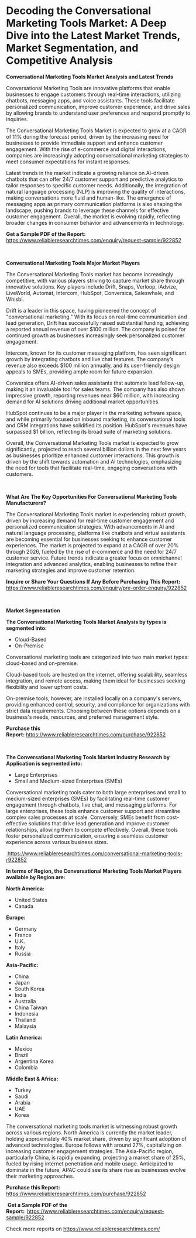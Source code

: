 <p><h1>Decoding the Conversational Marketing Tools Market: A Deep Dive into the Latest Market Trends, Market Segmentation, and Competitive Analysis</h1></p><p><strong>Conversational Marketing Tools Market Analysis and Latest Trends</strong></p>
<p><p>Conversational Marketing Tools are innovative platforms that enable businesses to engage customers through real-time interactions, utilizing chatbots, messaging apps, and voice assistants. These tools facilitate personalized communication, improve customer experience, and drive sales by allowing brands to understand user preferences and respond promptly to inquiries.</p><p>The Conversational Marketing Tools Market is expected to grow at a CAGR of 11% during the forecast period, driven by the increasing need for businesses to provide immediate support and enhance customer engagement. With the rise of e-commerce and digital interactions, companies are increasingly adopting conversational marketing strategies to meet consumer expectations for instant responses.</p><p>Latest trends in the market indicate a growing reliance on AI-driven chatbots that can offer 24/7 customer support and predictive analytics to tailor responses to specific customer needs. Additionally, the integration of natural language processing (NLP) is improving the quality of interactions, making conversations more fluid and human-like. The emergence of messaging apps as primary communication platforms is also shaping the landscape, pushing brands to leverage these channels for effective customer engagement. Overall, the market is evolving rapidly, reflecting broader changes in consumer behavior and advancements in technology.</p></p>
<p><strong>Get a Sample PDF of the Report:&nbsp;</strong> <a href="https://www.reliableresearchtimes.com/enquiry/request-sample/922852?utm_campaign=3291&utm_medium=2&utm_source=Github&utm_content=ia&utm_term=07032025&utm_id=conversational-marketing-tools">https://www.reliableresearchtimes.com/enquiry/request-sample/922852</a></p>
<p>&nbsp;</p>
<p><strong>Conversational Marketing Tools Major Market Players</strong></p>
<p><p>The Conversational Marketing Tools market has become increasingly competitive, with various players striving to capture market share through innovative solutions. Key players include Drift, Snaps, Verloop, iAdvize, LiveWorld, Automat, Intercom, HubSpot, Conversica, Saleswhale, and Whisbi.</p><p>Drift is a leader in this space, having pioneered the concept of "conversational marketing." With its focus on real-time communication and lead generation, Drift has successfully raised substantial funding, achieving a reported annual revenue of over $100 million. The company is poised for continued growth as businesses increasingly seek personalized customer engagement.</p><p>Intercom, known for its customer messaging platform, has seen significant growth by integrating chatbots and live chat features. The company’s revenue also exceeds $100 million annually, and its user-friendly design appeals to SMEs, providing ample room for future expansion.</p><p>Conversica offers AI-driven sales assistants that automate lead follow-up, making it an invaluable tool for sales teams. The company has also shown impressive growth, reporting revenues near $60 million, with increasing demand for AI solutions driving additional market opportunities.</p><p>HubSpot continues to be a major player in the marketing software space, and while primarily focused on inbound marketing, its conversational tools and CRM integrations have solidified its position. HubSpot's revenues have surpassed $1 billion, reflecting its broad suite of marketing solutions.</p><p>Overall, the Conversational Marketing Tools market is expected to grow significantly, projected to reach several billion dollars in the next few years as businesses prioritize enhanced customer interactions. This growth is driven by the shift towards automation and AI technologies, emphasizing the need for tools that facilitate real-time, engaging conversations with customers.</p></p>
<p>&nbsp;</p>
<p><strong>What Are The Key Opportunities For Conversational Marketing Tools Manufacturers?</strong></p>
<p><p>The Conversational Marketing Tools market is experiencing robust growth, driven by increasing demand for real-time customer engagement and personalized communication strategies. With advancements in AI and natural language processing, platforms like chatbots and virtual assistants are becoming essential for businesses seeking to enhance customer experiences. The market is projected to expand at a CAGR of over 20% through 2026, fueled by the rise of e-commerce and the need for 24/7 customer service. Future trends indicate a greater focus on omnichannel integration and advanced analytics, enabling businesses to refine their marketing strategies and improve customer retention.</p></p>
<p><strong>Inquire or Share Your Questions If Any Before Purchasing This Report:</strong> <a href="https://www.reliableresearchtimes.com/enquiry/pre-order-enquiry/922852?utm_campaign=3291&utm_medium=2&utm_source=Github&utm_content=ia&utm_term=07032025&utm_id=conversational-marketing-tools">https://www.reliableresearchtimes.com/enquiry/pre-order-enquiry/922852</a></p>
<p>&nbsp;</p>
<p><strong>Market Segmentation</strong></p>
<p><strong>The Conversational Marketing Tools Market Analysis by types is segmented into:</strong></p>
<p><ul><li>Cloud-Based</li><li>On-Premise</li></ul></p>
<p><p>Conversational marketing tools are categorized into two main market types: cloud-based and on-premise. </p><p>Cloud-based tools are hosted on the internet, offering scalability, seamless integration, and remote access, making them ideal for businesses seeking flexibility and lower upfront costs. </p><p>On-premise tools, however, are installed locally on a company's servers, providing enhanced control, security, and compliance for organizations with strict data requirements. Choosing between these options depends on a business's needs, resources, and preferred management style.</p></p>
<p><strong>Purchase this Report:&nbsp;</strong><a href="https://www.reliableresearchtimes.com/purchase/922852?utm_campaign=3291&utm_medium=2&utm_source=Github&utm_content=ia&utm_term=07032025&utm_id=conversational-marketing-tools">https://www.reliableresearchtimes.com/purchase/922852</a></p>
<p>&nbsp;</p>
<p><strong>The Conversational Marketing Tools Market Industry Research by Application is segmented into:</strong></p>
<p><ul><li>Large Enterprises</li><li>Small and Medium-sized Enterprises (SMEs)</li></ul></p>
<p><p>Conversational marketing tools cater to both large enterprises and small to medium-sized enterprises (SMEs) by facilitating real-time customer engagement through chatbots, live chat, and messaging platforms. For large enterprises, these tools enhance customer support and streamline complex sales processes at scale. Conversely, SMEs benefit from cost-effective solutions that drive lead generation and improve customer relationships, allowing them to compete effectively. Overall, these tools foster personalized communication, ensuring a seamless customer experience across various business sizes.</p></p>
<p><a href="https://www.reliableresearchtimes.com/conversational-marketing-tools-r922852?utm_campaign=3291&utm_medium=2&utm_source=Github&utm_content=ia&utm_term=07032025&utm_id=conversational-marketing-tools">&nbsp;https://www.reliableresearchtimes.com/conversational-marketing-tools-r922852</a></p>
<p><strong>In terms of Region, the Conversational Marketing Tools Market Players available by Region are:</strong></p>
<p>
    <p> <strong> North America: </strong>
        <ul>
            <li>United States</li>
            <li>Canada</li>
        </ul>
        </p> 
    <p> <strong> Europe: </strong>
        <ul>
            <li>Germany</li>
            <li>France</li>
            <li>U.K.</li>
            <li>Italy</li>
            <li>Russia</li>
        </ul>
        </p> 
    <p> <strong> Asia-Pacific: </strong>
        <ul>
            <li>China</li>
            <li>Japan</li>
            <li>South Korea</li>
            <li>India</li>
            <li>Australia</li>
            <li>China Taiwan</li>
            <li>Indonesia</li>
            <li>Thailand</li>
            <li>Malaysia</li>
        </ul>
        </p> 
    <p> <strong> Latin America: </strong>
        <ul>
            <li>Mexico</li>
            <li>Brazil</li>
            <li>Argentina Korea</li>
            <li>Colombia</li>
        </ul>
        </p> 
    <p> <strong> Middle East & Africa: </strong>
        <ul>
            <li>Turkey</li>
            <li>Saudi</li>
            <li>Arabia</li>
            <li>UAE</li>
            <li>Korea</li>
        </ul>
    </p>
    </p>
<p><p>The conversational marketing tools market is witnessing robust growth across various regions. North America is currently the market leader, holding approximately 40% market share, driven by significant adoption of advanced technologies. Europe follows with around 27%, capitalizing on increasing customer engagement strategies. The Asia-Pacific region, particularly China, is rapidly expanding, projecting a market share of 25%, fueled by rising internet penetration and mobile usage. Anticipated to dominate in the future, APAC could see its share rise as businesses evolve their marketing approaches.</p></p>
<p><strong>Purchase this Report: </strong><a href="https://www.reliableresearchtimes.com/purchase/922852?utm_campaign=3291&utm_medium=2&utm_source=Github&utm_content=ia&utm_term=07032025&utm_id=conversational-marketing-tools">https://www.reliableresearchtimes.com/purchase/922852</a></p>
<p>&nbsp;<strong>Get a Sample PDF of the Report:&nbsp;&nbsp;</strong><a href="https://www.reliableresearchtimes.com/enquiry/request-sample/922852?utm_campaign=3291&utm_medium=2&utm_source=Github&utm_content=ia&utm_term=07032025&utm_id=conversational-marketing-tools">https://www.reliableresearchtimes.com/enquiry/request-sample/922852</a></p>
<p><strong></strong></p>
<p>Check more reports on <a href="https://www.reliableresearchtimes.com/?utm_campaign=3291&utm_medium=2&utm_source=Github&utm_content=ia&utm_term=07032025&utm_id=conversational-marketing-tools">https://www.reliableresearchtimes.com/</a></p>